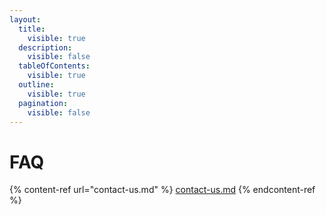```yaml
---
layout:
  title:
    visible: true
  description:
    visible: false
  tableOfContents:
    visible: true
  outline:
    visible: true
  pagination:
    visible: false
---
```


# FAQ

{% content-ref url="contact-us.md" %}
[contact-us.md](contact-us.md)
{% endcontent-ref %}

